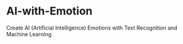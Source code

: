 # AI-with-Emotion
Create AI (Artificial Intelligence) Emotions with Text Recognition and Machine Learning
